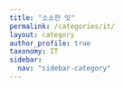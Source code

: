 ```yaml
---
title: "소소한 잇"
permalink: /categories/it/
layout: category
author_profile: true
taxonomy: IT
sidebar:
  nav: "sidebar-category"
---
```

